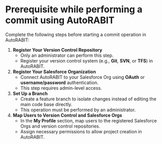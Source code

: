 # Prerequisite while performing a commit using AutoRABIT

Complete the following steps before starting a commit operation in AutoRABIT:

1. **Register Your Version Control Repository**
   * Only an administrator can perform this step.
   * Register your version control system (e.g., **Git**, **SVN**, or **TFS**) in AutoRABIT.
2. **Register Your Salesforce Organization**
   * Connect AutoRABIT to your Salesforce Org using **OAuth** or **username/password** authentication.
   * This step requires admin-level access.
3. **Set Up a Branch**
   * Create a feature branch to isolate changes instead of editing the main code base directly.
   * This operation must be performed by an administrator.
4. **Map Users to Version Control and Salesforce Orgs**
   * In the **My Profile** section, map users to the registered Salesforce Orgs and version control repositories.
   * Assign necessary permissions to allow project creation in AutoRABIT.
